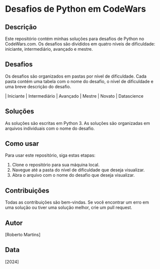# Desafios de Python em CodeWars

## Descrição

Este repositório contém minhas soluções para desafios de Python no CodeWars.com. Os desafios são divididos em quatro níveis de dificuldade: iniciante, intermediário, avançado e mestre.

## Desafios

Os desafios são organizados em pastas por nível de dificuldade. Cada pasta contém uma tabela com o nome do desafio, o nível de dificuldade e uma breve descrição do desafio.

| Iniciante | Intermediário | Avançado | Mestre | Novato | Datascience

## Soluções

As soluções são escritas em Python 3. As soluções são organizadas em arquivos individuais com o nome do desafio.

## Como usar

Para usar este repositório, siga estas etapas:

1. Clone o repositório para sua máquina local.
2. Navegue até a pasta do nível de dificuldade que deseja visualizar.
3. Abra o arquivo com o nome do desafio que deseja visualizar.

## Contribuições

Todas as contribuições são bem-vindas. Se você encontrar um erro em uma solução ou tiver uma solução melhor, crie um pull request.

## Autor

[Roberto Martins]

## Data

[2024]
